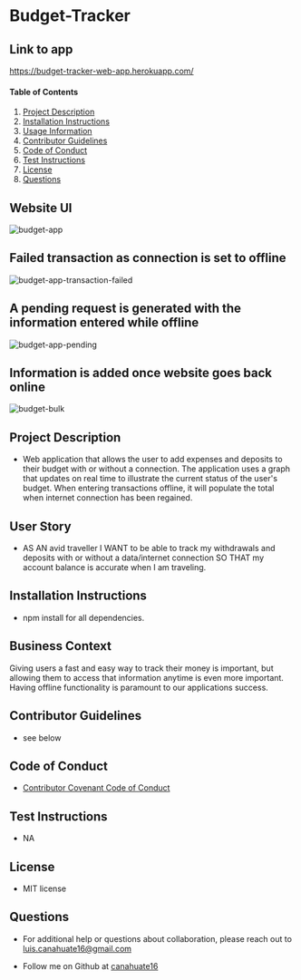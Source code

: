 # Budget-Tracker

## Link to app
https://budget-tracker-web-app.herokuapp.com/

#### Table of Contents
1. [Project Description](#project-description)
2. [Installation Instructions](#installation-instructions)
3. [Usage Information](#usage-information)
4. [Contributor Guidelines](#contributor-guidelines)
5. [Code of Conduct](#code-of-conduct)
6. [Test Instructions](#test-instructions)
7. [License](#license)
8. [Questions](#questions)

## Website UI

![budget-app](https://user-images.githubusercontent.com/15930792/104540044-bad38800-55ec-11eb-8cc5-d7996d3ad7b7.PNG)

## Failed transaction as connection is set to offline
![budget-app-transaction-failed](https://user-images.githubusercontent.com/15930792/104641429-bf914e00-5677-11eb-934f-b4e6419a10a0.PNG)

## A pending request is generated with the information entered while offline

![budget-app-pending](https://user-images.githubusercontent.com/15930792/104641455-c7e98900-5677-11eb-8e46-74c57518c4fa.PNG)

## Information is added once website goes back online
![budget-bulk](https://user-images.githubusercontent.com/15930792/104641468-cae47980-5677-11eb-8b81-3290c1132f27.PNG)

## Project Description
* Web application that allows the user to add expenses and deposits to their budget with or without a connection. The application uses a graph that updates on real time to illustrate the current status of the user's budget. When entering transactions offline, it will populate the total when internet connection has been regained.
## User Story
* AS AN avid traveller
I WANT to be able to track my withdrawals and deposits with or without a data/internet connection
SO THAT my account balance is accurate when I am traveling.

## Installation Instructions
* npm install for all dependencies.

## Business Context

Giving users a fast and easy way to track their money is important, but allowing them to access that information anytime is even more important. Having offline functionality is paramount to our applications success.

## Contributor Guidelines
* see below

## Code of Conduct
* [Contributor Covenant Code of Conduct](https://www.contributor-covenant.org/version/2/0/code_of_conduct/code_of_conduct.md)

## Test Instructions
* NA

## License
* MIT license

## Questions
* For additional help or questions about collaboration, please reach out to luis.canahuate16@gmail.com

* Follow me on Github at [canahuate16](http://github.com/canahuate16)
